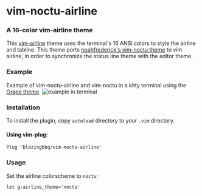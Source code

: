 # vim-noctu-airline

### A 16-color vim-airline theme

This [vim-airline](https://github.com/vim-airline/vim-airline) theme uses the
terminal's 16 ANSI colors to style the airline and tabline. This theme ports
[noahfrederick's vim-noctu theme](https://github.com/noahfrederick/vim-noctu)
to vim airline, in order to synchronize the status line theme with the editor
theme.

### Example

Example of vim-noctu-airline and vim-noctu in a kitty terminal using the [Grape
theme](https://github.com/dexpota/kitty-themes).  ![example in
terminal](images/vim-busy.png)

### Installation

To install the plugin, copy `autoload` directory to your `.vim` directory.

#### Using vim-plug:

``` Plug 'blazingbbq/vim-noctu-airline' ```

### Usage

Set the airline colorscheme to `noctu`:

``` let g:airline_theme='noctu' ```

